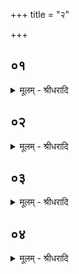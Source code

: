 +++
title = "२"

+++


## ०१
<details><summary>मूलम् - श्रीधरादि</summary>

त्र᳘याः प्प्राजापत्याः᳘॥  
प्प्रजा᳘पतौ पित᳘रि ब्ब्रह्मच᳘र्य्यमूषुर्द्देवा᳘ मनु᳘ष्या ऽअ᳘सुराः॥
</details>

## ०२
<details><summary>मूलम् - श्रीधरादि</summary>

(ऽ) उषित्वा᳘ ब्ब्रह्मच᳘र्य्यन्देवा᳘ ऽऊचुः॥  
(र्ब्ब्र᳘) ब्र᳘वीतु नो भ᳘वानि᳘ति ते᳘भ्यो हैत᳘दक्ष᳘रमुवाच द ऽइ᳘ति᳘ व्व्यज्ञासिष्टा३ ऽइ᳘ति᳘[[!!]] व्व्यज्ञासिष्मे᳘ति[[!!]] होचुर्द्दा᳘म्यते᳘ति न ऽआत्थेत्योमि᳘ति होवाच᳘ व्व्यज्ञासिष्टे᳘ति[[!!]]॥ शतम् ७५००॥
</details>

## ०३
<details><summary>मूलम् - श्रीधरादि</summary>

(त्य᳘) अ᳘थ हैनम्मनु᳘ष्या ऽऊचुः॥  
(र्ब्ब्र᳘) ब्र᳘वीतु नो भवानि᳘ति ते᳘भ्यो हैत᳘दे᳘वाक्ष᳘रमुवाच द ऽइ᳘ति व्व्यज्ञासिष्टा३ ऽइ᳘ति᳘[[!!]] व्व्यज्ञासिष्मे᳘ति[[!!]] होचुर्द्द᳘त्तेति[[!!]] न ऽआत्थेत्योमि᳘ति होवाच᳘ व्व्यज्ञासिष्टे᳘ति[[!!]]॥
</details>

## ०४
<details><summary>मूलम् - श्रीधरादि</summary>

(त्य᳘) अ᳘थ हैनम᳘सुरा ऽऊचुः॥  
(र्ब्ब्र᳘) ब्ब्र᳘वीतु नो भ᳘वानि᳘ति ते᳘भ्यो हैत᳘दे᳘वाक्ष᳘रमुवाच द ऽइ᳘ति᳘ व्व्यज्ञासिष्टा३ ऽइ᳘ति᳘[[!!]] व्व्य᳘ज्ञासिष्मे᳘ति होचुर्द्द᳘यध्वमि᳘ति न ऽआत्थेत्योमि᳘ति होवाच व्व्यज्ञासिष्टे᳘ति[[!!]] त᳘देत᳘दे᳘वैषा दै᳘वी व्वाग᳘नुवदति स्तनयित्नु᳘र्द्ददद ऽइ᳘ति दा᳘म्यत दत्त द᳘यध्वमि᳘ति त᳘देत᳘त्त्रय᳘ᳫँ᳘ शिक्षे᳘द्दमन्दा᳘नन्दयामि᳘ति॥
</details>